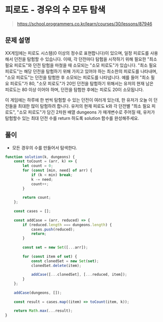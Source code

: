 # 피로도 - 경우의 수 모두 탐색
> https://school.programmers.co.kr/learn/courses/30/lessons/87946

## 문제 설명
XX게임에는 피로도 시스템(0 이상의 정수로 표현합니다)이 있으며, 일정 피로도를 사용해서 던전을 탐험할 수 있습니다. 이때, 각 던전마다 탐험을 시작하기 위해 필요한 "최소 필요 피로도"와 던전 탐험을 마쳤을 때 소모되는 "소모 피로도"가 있습니다. "최소 필요 피로도"는 해당 던전을 탐험하기 위해 가지고 있어야 하는 최소한의 피로도를 나타내며, "소모 피로도"는 던전을 탐험한 후 소모되는 피로도를 나타냅니다. 예를 들어 "최소 필요 피로도"가 80, "소모 피로도"가 20인 던전을 탐험하기 위해서는 유저의 현재 남은 피로도는 80 이상 이어야 하며, 던전을 탐험한 후에는 피로도 20이 소모됩니다.

이 게임에는 하루에 한 번씩 탐험할 수 있는 던전이 여러개 있는데, 한 유저가 오늘 이 던전들을 최대한 많이 탐험하려 합니다. 유저의 현재 피로도 k와 각 던전별 "최소 필요 피로도", "소모 피로도"가 담긴 2차원 배열 dungeons 가 매개변수로 주어질 때, 유저가 탐험할수 있는 최대 던전 수를 return 하도록 solution 함수를 완성해주세요.

## 풀이
- 모든 경우의 수를 만들어서 탐색한다.

```js
function solution(k, dungeons) {
    const toCount = (arr, k) => {
        let count = 0;
        for (const [min, need] of arr) {
            if (k < min) break;
            k -= need;
            count++;
        }
        
        return count;
    };
    
    const cases = [];
    
    const addCase = (arr, reduced) => {
        if (reduced.length === dungeons.length) {
            cases.push(reduced);
            return;
        }
        
        const set = new Set([...arr]);
        
        for (const item of set) {
            const clonedSet = new Set(set);
            clonedSet.delete(item);
            
            addCase([...clonedSet], [...reduced, item]);
        }
    };
    
    addCase(dungeons, []);
    
    const result = cases.map((item) => toCount(item, k));
    
    return Math.max(...result);
}
```
